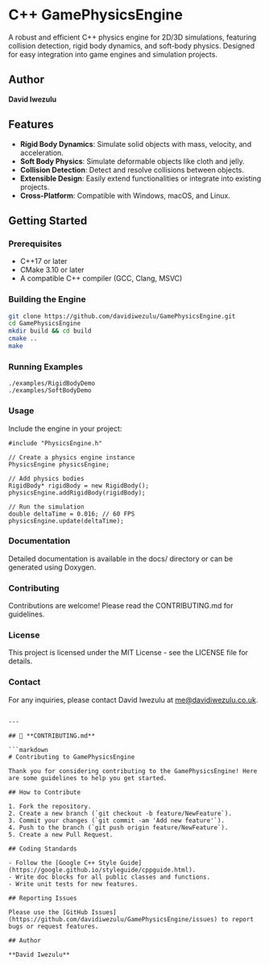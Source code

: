 # C++ GamePhysicsEngine

A robust and efficient C++ physics engine for 2D/3D simulations, featuring collision detection, rigid body dynamics, and soft-body physics. Designed for easy integration into game engines and simulation projects.

## Author

**David Iwezulu**

## Features

- **Rigid Body Dynamics**: Simulate solid objects with mass, velocity, and acceleration.
- **Soft Body Physics**: Simulate deformable objects like cloth and jelly.
- **Collision Detection**: Detect and resolve collisions between objects.
- **Extensible Design**: Easily extend functionalities or integrate into existing projects.
- **Cross-Platform**: Compatible with Windows, macOS, and Linux.

## Getting Started

### Prerequisites

- C++17 or later
- CMake 3.10 or later
- A compatible C++ compiler (GCC, Clang, MSVC)

### Building the Engine

```bash
git clone https://github.com/davidiwezulu/GamePhysicsEngine.git
cd GamePhysicsEngine
mkdir build && cd build
cmake ..
make
```
### Running Examples
``` 
./examples/RigidBodyDemo
./examples/SoftBodyDemo
```
### Usage
Include the engine in your project:
``` 
#include "PhysicsEngine.h"

// Create a physics engine instance
PhysicsEngine physicsEngine;

// Add physics bodies
RigidBody* rigidBody = new RigidBody();
physicsEngine.addRigidBody(rigidBody);

// Run the simulation
double deltaTime = 0.016; // 60 FPS
physicsEngine.update(deltaTime);
```
### Documentation
Detailed documentation is available in the docs/ directory or can be generated using Doxygen.

### Contributing
Contributions are welcome! Please read the CONTRIBUTING.md for guidelines.

### License
This project is licensed under the MIT License - see the LICENSE file for details.

### Contact
For any inquiries, please contact David Iwezulu at me@davidiwezulu.co.uk.
``` 

---

## 📄 **CONTRIBUTING.md**

```markdown
# Contributing to GamePhysicsEngine

Thank you for considering contributing to the GamePhysicsEngine! Here are some guidelines to help you get started.

## How to Contribute

1. Fork the repository.
2. Create a new branch (`git checkout -b feature/NewFeature`).
3. Commit your changes (`git commit -am 'Add new feature'`).
4. Push to the branch (`git push origin feature/NewFeature`).
5. Create a new Pull Request.

## Coding Standards

- Follow the [Google C++ Style Guide](https://google.github.io/styleguide/cppguide.html).
- Write doc blocks for all public classes and functions.
- Write unit tests for new features.

## Reporting Issues

Please use the [GitHub Issues](https://github.com/davidiwezulu/GamePhysicsEngine/issues) to report bugs or request features.

## Author

**David Iwezulu**
```

